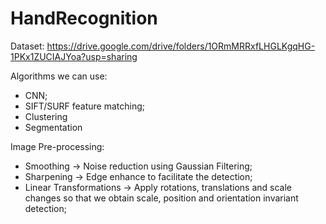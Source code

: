 # HandRecognition

Dataset: https://drive.google.com/drive/folders/1ORmMRRxfLHGLKgqHG-1PKx1ZUCIAJYoa?usp=sharing

Algorithms we can use:
- CNN;
- SIFT/SURF feature matching;
- Clustering
- Segmentation

Image Pre-processing:
- Smoothing -> Noise reduction using Gaussian Filtering;
- Sharpening -> Edge enhance to facilitate the detection;
- Linear Transformations -> Apply rotations, translations and scale changes so that we obtain scale, position and orientation invariant detection;
